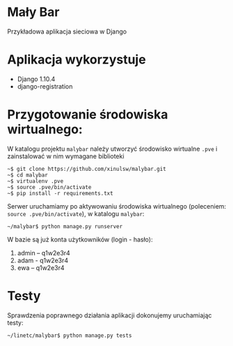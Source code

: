 # Mały Bar
Przykładowa aplikacja sieciowa w Django

# Aplikacja wykorzystuje
- Django 1.10.4
- django-registration

# Przygotowanie środowiska wirtualnego:

W katalogu projektu `malybar` należy utworzyć środowisko wirtualne `.pve` 
i zainstalować w nim wymagane biblioteki  

    ~$ git clone https://github.com/xinulsw/malybar.git
    ~$ cd malybar
    ~$ virtualenv .pve
    ~$ source .pve/bin/activate
    ~$ pip install -r requirements.txt

Serwer uruchamiamy po aktywowaniu środowiska wirtualnego 
(poleceniem: `source .pve/bin/activate`), w katalogu `malybar`:

    ~/malybar$ python manage.py runserver

W bazie są już konta użytkowników (login - hasło):

1. admin – q1w2e3r4
2. adam - q1w2e3r4
3. ewa – q1w2e3r4

# Testy

Sprawdzenia poprawnego działania aplikacji dokonujemy uruchamiając testy:

    ~/linetc/malybar$ python manage.py tests 
